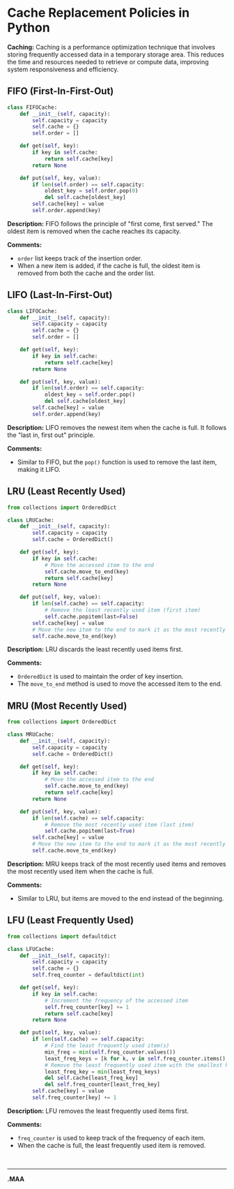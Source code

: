# Cache Replacement Policies in Python


**Caching:** Caching is a performance optimization technique that involves storing frequently accessed data in a temporary storage area. This reduces the time and resources needed to retrieve or compute data, improving system responsiveness and efficiency.

## FIFO (First-In-First-Out)

``` Python
class FIFOCache:
    def __init__(self, capacity):
        self.capacity = capacity
        self.cache = {}
        self.order = []

    def get(self, key):
        if key in self.cache:
            return self.cache[key]
        return None

    def put(self, key, value):
        if len(self.order) == self.capacity:
            oldest_key = self.order.pop(0)
            del self.cache[oldest_key]
        self.cache[key] = value
        self.order.append(key)
```

**Description:** FIFO follows the principle of "first come, first served." The oldest item is removed when the cache reaches its capacity.

**Comments:**
- `order` list keeps track of the insertion order.
- When a new item is added, if the cache is full, the oldest item is removed from both the cache and the order list.

## LIFO (Last-In-First-Out)

``` Python
class LIFOCache:
    def __init__(self, capacity):
        self.capacity = capacity
        self.cache = {}
        self.order = []

    def get(self, key):
        if key in self.cache:
            return self.cache[key]
        return None

    def put(self, key, value):
        if len(self.order) == self.capacity:
            oldest_key = self.order.pop()
            del self.cache[oldest_key]
        self.cache[key] = value
        self.order.append(key)
```

**Description:** LIFO removes the newest item when the cache is full. It follows the "last in, first out" principle.

**Comments:**
- Similar to FIFO, but the `pop()` function is used to remove the last item, making it LIFO.

## LRU (Least Recently Used)

``` Python
from collections import OrderedDict

class LRUCache:
    def __init__(self, capacity):
        self.capacity = capacity
        self.cache = OrderedDict()

    def get(self, key):
        if key in self.cache:
            # Move the accessed item to the end
            self.cache.move_to_end(key)
            return self.cache[key]
        return None

    def put(self, key, value):
        if len(self.cache) == self.capacity:
            # Remove the least recently used item (first item)
            self.cache.popitem(last=False)
        self.cache[key] = value
        # Move the new item to the end to mark it as the most recently used
        self.cache.move_to_end(key)
```

**Description:** LRU discards the least recently used items first.

**Comments:**
- `OrderedDict` is used to maintain the order of key insertion.
- The `move_to_end` method is used to move the accessed item to the end.

## MRU (Most Recently Used)

``` Python
from collections import OrderedDict

class MRUCache:
    def __init__(self, capacity):
        self.capacity = capacity
        self.cache = OrderedDict()

    def get(self, key):
        if key in self.cache:
            # Move the accessed item to the end
            self.cache.move_to_end(key)
            return self.cache[key]
        return None

    def put(self, key, value):
        if len(self.cache) == self.capacity:
            # Remove the most recently used item (last item)
            self.cache.popitem(last=True)
        self.cache[key] = value
        # Move the new item to the end to mark it as the most recently used
        self.cache.move_to_end(key)
```

**Description:** MRU keeps track of the most recently used items and removes the most recently used item when the cache is full.

**Comments:**
- Similar to LRU, but items are moved to the end instead of the beginning.

## LFU (Least Frequently Used)

``` Python
from collections import defaultdict

class LFUCache:
    def __init__(self, capacity):
        self.capacity = capacity
        self.cache = {}
        self.freq_counter = defaultdict(int)

    def get(self, key):
        if key in self.cache:
            # Increment the frequency of the accessed item
            self.freq_counter[key] += 1
            return self.cache[key]
        return None

    def put(self, key, value):
        if len(self.cache) == self.capacity:
            # Find the least frequently used item(s)
            min_freq = min(self.freq_counter.values())
            least_freq_keys = [k for k, v in self.freq_counter.items() if v == min_freq]
            # Remove the least frequently used item with the smallest key
            least_freq_key = min(least_freq_keys)
            del self.cache[least_freq_key]
            del self.freq_counter[least_freq_key]
        self.cache[key] = value
        self.freq_counter[key] += 1
```

**Description:** LFU removes the least frequently used items first.

**Comments:**
- `freq_counter` is used to keep track of the frequency of each item.
- When the cache is full, the least frequently used item is removed.

<br>
<hr>

**.MAA**
